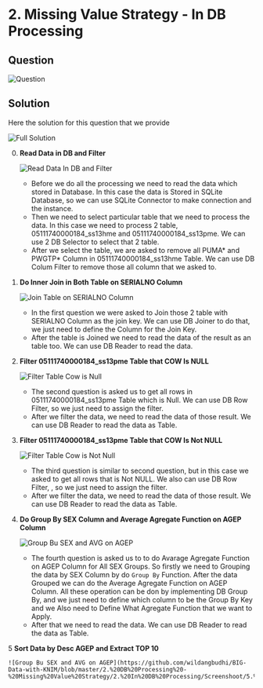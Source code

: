 # 2. Missing Value Strategy - In DB Processing

## Question
![Question](https://github.com/wildangbudhi/BIG-Data-with-KNIM/blob/master/2.%20DB%20Processing%20-%20Missing%20Value%20Strategy/2.%20In%20DB%20Processing/Screenshoot/Question.png)

## Solution
Here the solution for this question that we provide 

![Full Solution](https://github.com/wildangbudhi/BIG-Data-with-KNIM/blob/master/2.%20DB%20Processing%20-%20Missing%20Value%20Strategy/2.%20In%20DB%20Processing/Screenshoot/Full%20Solution.png)

0. **Read Data in DB and Filter**

    ![Read Data In DB and Filter](https://github.com/wildangbudhi/BIG-Data-with-KNIM/blob/master/2.%20DB%20Processing%20-%20Missing%20Value%20Strategy/2.%20In%20DB%20Processing/Screenshoot/0.%20Read%20Data%20and%20Filter.png)

    - Before we do all the processing we need to read the data which stored in Database. In this case the data is Stored in SQLite Database, so we can use SQLite Connector to make connection and the instance.
    - Then we need to select particular table that we need to process the data. In this case we need to process 2 table, 05111740000184_ss13hme and 05111740000184_ss13pme. We can use 2 DB Selector to select that 2 table.
    - After we select the table, we are asked to remove all PUMA* and PWGTP* Column in 05111740000184_ss13hme Table. We can use DB Colum Filter to remove those all column that we asked to.

1. **Do Inner Join in Both Table on SERIALNO Column**

    ![Join Table on SERIALNO Column](https://github.com/wildangbudhi/BIG-Data-with-KNIM/blob/master/2.%20DB%20Processing%20-%20Missing%20Value%20Strategy/2.%20In%20DB%20Processing/Screenshoot/1%20Join%20Table%20on%20SERIALNO.png)

    - In the first question we were asked to Join those 2 table with SERIALNO Column as the join key. We can use DB Joiner to do that, we just need to define the Column for the Join Key.
    - After the table is Joined we need to read the data of the result as an table too. We can use DB Reader to read the data.

2. **Filter 05111740000184_ss13pme Table that COW Is NULL**

    ![Filter Table Cow is Null](https://github.com/wildangbudhi/BIG-Data-with-KNIM/blob/master/2.%20DB%20Processing%20-%20Missing%20Value%20Strategy/2.%20In%20DB%20Processing/Screenshoot/2.%20Filter%20Table%20COW%20is%20Null.png)

    - The second question is asked us to get all rows in 05111740000184_ss13pme Table which is Null. We can use DB Row Filter, so we just need to assign the filter.
    - After we filter the data, we need to read the data of those result. We can use DB Reader to read the data as Table.

3. **Filter 05111740000184_ss13pme Table that COW Is Not NULL**

    ![Filter Table Cow is Not Null](https://github.com/wildangbudhi/BIG-Data-with-KNIM/blob/master/2.%20DB%20Processing%20-%20Missing%20Value%20Strategy/2.%20In%20DB%20Processing/Screenshoot/3.%20Filter%20Table%20COW%20is%20Not%20Null.png)

    - The third question is similar to second question, but in this case we asked to get all rows that is Not NULL. We also can use DB Row Filter, , so we just need to assign the filter.
    - After we filter the data, we need to read the data of those result. We can use DB Reader to read the data as Table.

4. **Do Group By SEX Column and Average Agregate Function on AGEP Column**

    ![Group Bu SEX and AVG on AGEP](https://github.com/wildangbudhi/BIG-Data-with-KNIM/blob/master/2.%20DB%20Processing%20-%20Missing%20Value%20Strategy/2.%20In%20DB%20Processing/Screenshoot/4.%20AVG%20of%20AGEP%20for%20SEX%20Groups.png)

    - The fourth question is asked us to to do Avarage Agregate Function on AGEP Column for All SEX Groups. So firstly we need to Grouping the data by SEX Column by do ```Group By``` Function. After the data Grouped we can do the Average Agregate Function on AGEP Column. All these operation can be don by implementing DB Group By, and we just need to define which column to be the Group By Key and we Also need to Define What Agregate Function that we want to Apply.
    - After that we need to read the data. We can use DB Reader to read the data as Table.

5 **Sort Data by Desc AGEP and Extract TOP 10**

    ![Group Bu SEX and AVG on AGEP](https://github.com/wildangbudhi/BIG-Data-with-KNIM/blob/master/2.%20DB%20Processing%20-%20Missing%20Value%20Strategy/2.%20In%20DB%20Processing/Screenshoot/5.%20Sort%20by%20Desc%20AGEP%20and%20Extracy%20Top%2010.png)